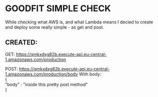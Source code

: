 # GOODFIT SIMPLE CHECK

While checking what AWS is, and what Lambda means I decied to create and deploy some really simple - as get and post.

## CREATED:

GET: https://qmkxdxg82b.execute-api.eu-central-1.amazonaws.com/production

POST: https://qmkxdxg82b.execute-api.eu-central-1.amazonaws.com/production/body 
With body:\
{\
"body" : "inside this pretty post method"\
}

